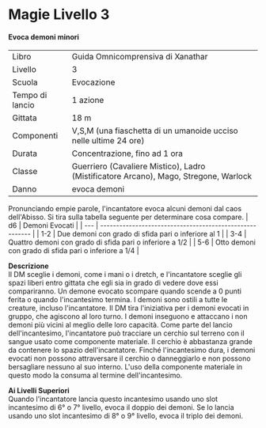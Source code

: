 # Magie Livello 3

#### Evoca demoni minori
|                 |                                                                                      |
| --------------- | ------------------------------------------------------------------------------------ |
| Libro           | Guida Omnicomprensiva di Xanathar                                                    |
| Livello         | 3                                                                                    |
| Scuola          | Evocazione                                                                           |
| Tempo di lancio | 1 azione                                                                             |
| Gittata         | 18 m                                                                                 |
| Componenti      | V,S,M (una fiaschetta di un umanoide ucciso nelle ultime 24 ore)                      |
| Durata          | Concentrazione, fino ad 1 ora                                                        |
| Classe          | Guerriero (Cavaliere Mistico), Ladro (Mistificatore Arcano), Mago, Stregone, Warlock |
| Danno           | evoca demoni                                                                         |

Pronunciando empie parole, l'incantatore evoca alcuni demoni dal caos dell'Abisso. Si tira sulla tabella seguente per determinare cosa compare.
| d6  | Demoni Evocati                                           |
| --- | -------------------------------------------------------- |
| 1-2 | Due demoni con grado di sfida pari o inferiore al 1      |
| 3-4 | Quattro demoni con grado di sfida pari o inferiore a 1/2 |
| 5-6 | Otto demoni con grado di sfida pari o inferiore a 1/4    |

**Descrizione**  
Il DM sceglie i demoni, come i mani o i dretch, e l'incantatore sceglie gli spazi liberi entro gittata che egli sia in grado di vedere dove essi compariranno. Un demone evocato scompare quando scende a 0 punti ferita o quando l'incantesimo termina. I demoni sono ostili a tutte le creature, incluso l'incantatore. Il DM tira l'iniziativa per i demoni evocati in gruppo, che agiscono al loro turno. I demoni inseguono e attaccano i non demoni più vicini al meglio delle loro capacità.
Come parte del lancio dell'incantesimo, l'incantatore può tracciare un cerchio sul terreno con il sangue usato come componente materiale. Il cerchio è abbastanza grande da contenere lo spazio dell'incantatore. Finché l'incantesimo dura, i demoni evocati non possono attraversare il cerchio o danneggiarlo e non possono bersagliare nessuno al suo interno. L'uso della componente materiale in questo modo la consuma al termine dell'incantesimo.  

**Ai Livelli  Superiori**  
Quando l'incantatore lancia questo incantesimo usando uno slot incantesimo di 6°  o 7°  livello, evoca il doppio dei demoni. Se lo lancia usando uno slot incantesimo di 8° o 9°  livello, evoca il triplo dei demoni.